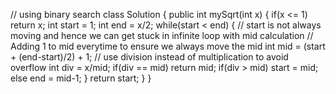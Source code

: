 // using binary search
class Solution {
public int mySqrt(int x) {
if(x <= 1) return x;
int start = 1;
int end = x/2;
while(start < end) {
// start is not always moving and hence we can get stuck in infinite loop with mid calculation
// Adding 1 to mid everytime to ensure we always move the mid
int mid = (start + (end-start)/2) + 1;
// use division instead of multiplication to avoid overflow
int div = x/mid;
if(div == mid) return mid;
if(div > mid) start = mid;
else end = mid-1;
}
return start;
}
}